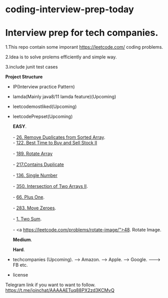 # coding-interview-prep-today


# Interview prep for tech companies.

1.This repo contain some imporant https://leetcode.com/ coding problems.

2.Idea is to solve prolems efficiently and simple way.

3.include junit test cases

**Project Structure**

- IP(Interview practice Pattern)
- lamda(Mainly java8/11 lamda feature)(Upcoming)
- leetcodemostliked(Upcoming)
- leetcodePrepset(Upcoming)
    
    <b>EASY</b>.</br>  
      - <a href="https://leetcode.com/problems/remove-duplicates-from-sorted-array/">26. Remove Duplicates from Sorted Array</a>.</br> 
      - <a href="https://leetcode.com/problems/best-time-to-buy-and-sell-stock-ii/">122. Best Time to Buy and Sell Stock II</a></br>    
      - <a href="https://leetcode.com/problems/rotate-array/">189. Rotate Array</a></br>  
      - <a href="https://leetcode.com/problems/contains-duplicate/">217.Contains Duplicate</a></br>  
      - <a href="https://leetcode.com/problems/single-number/">136. Single Number</a></br>  
      - <a href="https://leetcode.com/problems/intersection-of-two-arrays-ii/">350. Intersection of Two Arrays II</a>.</br>  
      - <a href="https://leetcode.com/problems/plus-one/">66. Plus One</a>.</br>  
      - <a href="https://leetcode.com/problems/move-zeroes/">283. Move Zeroes</a>.</br>  
      - <a href="https://leetcode.com/problems/two-sum/">1. Two Sum</a>.</br>  
      - <a https://leetcode.com/problems/rotate-image/">48. Rotate Image</a>.</br>  
     
    <b>Medium</b>. 
    
    <b>Hard</b>.   
- techcompanies (Upcoming). 
    --> Amazon. 
    --> Apple. 
    --> Google. 
    ---> FB etc.
    
    
- license





Telegram link if you want to want to follow.
https://t.me/joinchat/AAAAAETuq88PX2zd3KCMvQ
